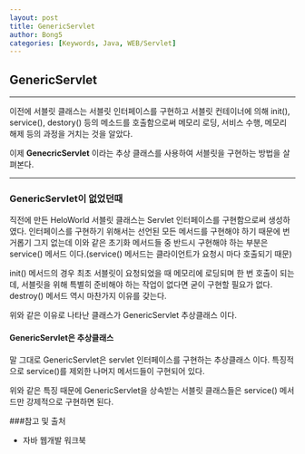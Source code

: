 ```yaml
---
layout: post
title: GenericServlet
author: Bong5
categories: [Keywords, Java, WEB/Servlet]
---
```


## GenericServlet

---

이전에 서블릿 클래스는 서블릿 인터페이스를 구현하고 서블릿 컨테이너에 의해 init(), service(), destory() 등의 메소드를 호출함으로써 메모리 로딩, 서비스 수행, 메모리 해제 등의 과정을 거치는 것을 알았다.

이제 __GenecricServlet__ 이라는 추상 클래스를 사용하여 서블릿을 구현하는 방법을 살펴본다.

---

### GenericServlet이 없었던때
직전에 만든 HeloWorld 서블릿 클래스는 Servlet 인터페이스를 구현함으로써 생성하였다. 인터페이스를 구현하기 위해서는 선언된 모든 메서드를 구현해야 하기 때문에 번거롭기 그지 없는데 이와 같은 초기화 메서드들 중 반드시 구현해야 하는 부분은 service() 메서드 이다.(service() 메서드는 클라이언트가 요청시 마다 호출되기 때문)

init() 메서드의 경우 최초 서블릿이 요청되었을 때 메모리에 로딩되며 한 번 호출이 되는데, 서블릿을 위해 특별히 준비해야 하는 작업이 없다면 굳이 구현할 필요가 없다. destroy() 메서드 역시 마찬가지 이유를 갖는다.

위와 같은 이유로 나타난 클래스가 GenericServlet 추상클래스 이다.

#### GenericServlet은 추상클래스
말 그대로 GenericServlet은 servlet 인터페이스를 구현하는 추상클래스 이다. 특징적으로 service()를 제외한 나머지 메서드들이 구현되어 있다.

위와 같은 특징 때문에 GenericServlet을 상속받는 서블릿 클래스들은 service() 메서드만 강제적으로 구현하면 된다.










###참고 및 출처
  - 자바 웹개발 워크북
